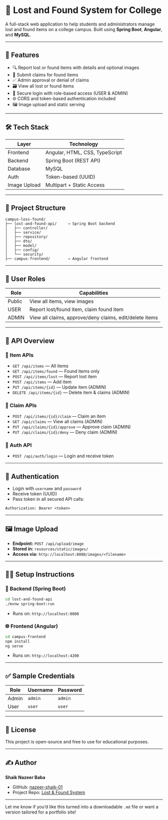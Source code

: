 # 🎒 Lost and Found System for College

A full-stack web application to help students and administrators manage lost and found items on a college campus. Built using **Spring Boot**, **Angular**, and **MySQL**.

---

## 🚀 Features

* 🔍 Report lost or found items with details and optional images
* 🧾 Submit claims for found items
* ✅ Admin approval or denial of claims
* 🗃️ View all lost or found items
* 🔐 Secure login with role-based access (USER & ADMIN)
* 🌐 CORS and token-based authentication included
* 🖼️ Image upload and static serving

---

## 🛠️ Tech Stack

| Layer        | Technology                     |
| ------------ | ------------------------------ |
| Frontend     | Angular, HTML, CSS, TypeScript |
| Backend      | Spring Boot (REST API)         |
| Database     | MySQL                          |
| Auth         | Token-based (UUID)             |
| Image Upload | Multipart + Static Access      |

---

## 📁 Project Structure

```
campus-loss-found/
├── lost-and-found-api/     → Spring Boot backend
│   ├── controller/
│   ├── service/
│   ├── repository/
│   ├── dto/
│   ├── model/
│   ├── config/
│   └── security/
├── campus-frontend/        → Angular frontend
```

---

## 👤 User Roles

| Role   | Capabilities                                            |
| ------ | ------------------------------------------------------- |
| Public | View all items, view images                             |
| USER   | Report lost/found item, claim found item                |
| ADMIN  | View all claims, approve/deny claims, edit/delete items |

---

## 🧪 API Overview

### 🔹 Item APIs

* `GET /api/items` — All items
* `GET /api/items/found` — Found items only
* `POST /api/items/lost` — Report lost item
* `POST /api/items` — Add item
* `PUT /api/items/{id}` — Update item (ADMIN)
* `DELETE /api/items/{id}` — Delete item & claims (ADMIN)

### 🔹 Claim APIs

* `POST /api/items/{id}/claim` — Claim an item
* `GET /api/claims` — View all claims (ADMIN)
* `PUT /api/claims/{id}/approve` — Approve claim (ADMIN)
* `PUT /api/claims/{id}/deny` — Deny claim (ADMIN)

### 🔹 Auth API

* `POST /api/auth/login` — Login and receive token

---

## 🔐 Authentication

* Login with `username` and `password`
* Receive token (UUID)
* Pass token in all secured API calls:

```http
Authorization: Bearer <token>
```

---

## 🖼️ Image Upload

* **Endpoint:** `POST /api/upload/image`
* **Stored in:** `resources/static/images/`
* **Access via:** `http://localhost:8080/images/<filename>`

---

## 🧑‍💻 Setup Instructions

### 🔧 Backend (Spring Boot)

```bash
cd lost-and-found-api
./mvnw spring-boot:run
```

* Runs on: `http://localhost:8080`

### 🌐 Frontend (Angular)

```bash
cd campus-frontend
npm install
ng serve
```

* Runs on: `http://localhost:4200`

---

## ✅ Sample Credentials

| Role  | Username | Password |
| ----- | -------- | -------- |
| Admin | `admin`  | `admin`  |
| User  | `user`   | `user`   |

---

## 📜 License

This project is open-source and free to use for educational purposes.

---

## ✍️ Author

**Shaik Nazeer Baba**

* GitHub: [nazeer-shaik-01](https://github.com/nazeer-shaik-01)
* Project Repo: [Lost & Found System](https://github.com/nazeer-shaik-01/A-Lost-Found-System-for-College)

---

Let me know if you’d like this turned into a downloadable `.md` file or want a version tailored for a portfolio site!
